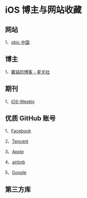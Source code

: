 # iOS 博主与网站收藏

## 网站

1、[objc 中国](https://objccn.io/issues/)

## 博主

1、[戴铭的博客 - 星光社](https://ming1016.github.io/)

## 期刊

1、[iOS-Weekly](https://github.com/SwiftOldDriver/iOS-Weekly)

## 优质 GitHub 账号

1、[Facebook](https://github.com/facebook)

2、[Tencent](https://github.com/Tencent)

3、[Apple](https://github.com/apple)

4、[airbnb](https://github.com/airbnb)

5、[Google](https://github.com/google)

## 第三方库
